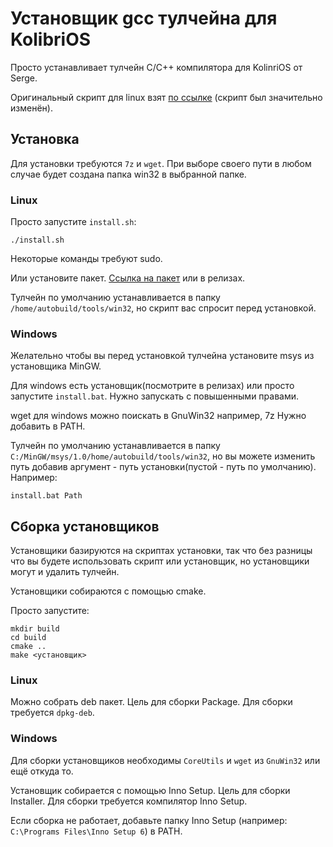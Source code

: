 # Установщик gcc тулчейна для KolibriOS

Просто устанавливает тулчейн C/C++ компилятора для KolinriOS от Serge.

Оригинальный скрипт для linux взят [по ссылке](http://board.kolibrios.org/viewtopic.php?p=76227&hilit=%D1%82%D1%83%D0%BB%D1%87%D0%B5%D0%B9%D0%BD#p76227) (скрипт был значительно изменён).

## Установка

Для установки требуются `7z` и `wget`. При выборе своего пути в любом случае будет создана папка win32 в выбранной папке. 

### Linux

Просто запустите `install.sh`:
```
./install.sh
```

Некоторые команды требуют sudo.

Или установите пакет. [Ссылка на пакет](https://git.kolibrios.org/Egor00f/-/packages/debian/kos32-gcc/) или в релизах.

Тулчейн по умолчанию устанавливается в папку `/home/autobuild/tools/win32`, но скрипт вас спросит перед установкой.

### Windows

Желательно чтобы вы перед установкой тулчейна установите msys из установщика MinGW.

Для windows есть установщик(посмотрите в релизах) или просто запустите `install.bat`. Нужно запускать с повышенными правами.

wget для windows можно поискать в GnuWin32 например, 7z Нужно добавить в PATH. 

Тулчейн по умолчанию устанавливается в папку `C:/MinGW/msys/1.0/home/autobuild/tools/win32`, но вы можете изменить путь добавив аргумент - путь установки(пустой - путь по умолчанию). Например:

```
install.bat Path
```

## Сборка установщиков

Установщики базируются на скриптах установки, так что без разницы что вы будете использовать скрипт или установщик, но установщики могут и удалить тулчейн.

Установщики собираются с помощью cmake.

Просто запустите:

```
mkdir build
cd build
cmake ..
make <установщик>
```

### Linux

Можно собрать deb пакет. Цель для сборки Package. Для сборки требуется `dpkg-deb`.

### Windows

Для сборки установщиков необходимы `CoreUtils` и `wget` из `GnuWin32` или ещё откуда то.

Установщик собирается с помощью Inno Setup. Цель для сборки Installer. Для сборки требуется компилятор Inno Setup.

Если сборка не работает, добавьте папку Inno Setup (например: `C:\Programs Files\Inno Setup 6`) в PATH.
